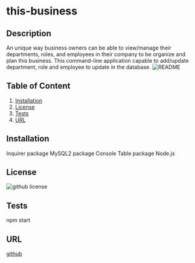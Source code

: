 # this-business
## Description 
An unique way business owners can be able to view/manage their departments, roles, and employees in their company to be organize and plan this business. This command-line application capable to add/update department, role and employee to update in the database. 
  ![README](NoteTakergif.gif)
   ## Table of Content
  1. [Installation](#installation)
  2. [License](#license)
  3. [Tests](#tests)
  4. [URL](#URL)
  ## Installation 
   Inquirer package
   MySQL2 package
   Console Table package
   Node.js 
  ## License 
  ![github license](https://img.shields.io/badge/license-ISC-blue.svg)
  ## Tests
   npm start
  ## URL
  [github](https://github.com/Champion113/this-business)
  
 